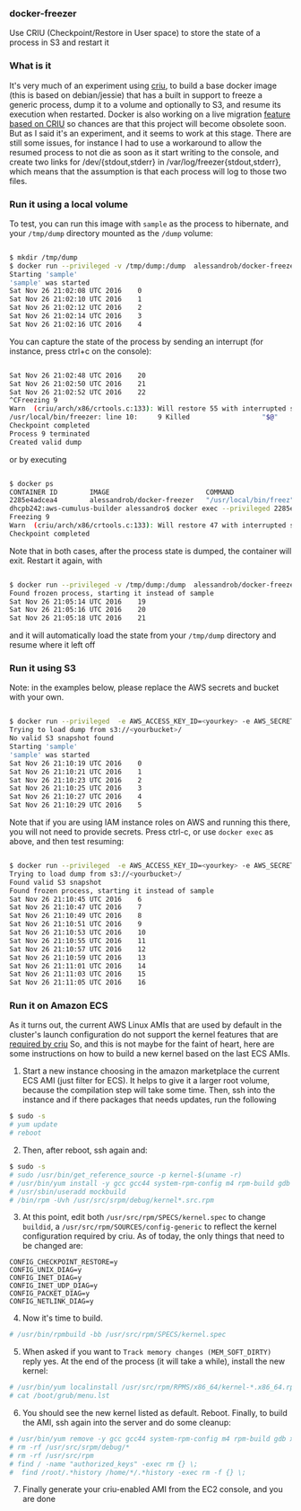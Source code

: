 ### docker-freezer
Use CRIU (Checkpoint/Restore in User space) to store the state of a process in S3 and restart it

### What is it 

It's very much of an experiment using [criu](https://criu.org/), to build a base docker image (this is based on debian/jessie) 
that has a built in support to freeze a generic process, dump it to a volume and optionally to S3, and resume its execution 
when restarted.
Docker is also working on a live migration [feature based on CRIU](https://github.com/docker/docker/blob/master/experimental/checkpoint-restore.md) so chances 
are that this project will become obsolete soon. But as I said it's an experiment, and it seems to work at this stage.
There are still some issues, for instance I had to use a workaround to allow the resumed process to not die as soon as it start writing to the console, and create
two links for /dev/{stdout,stderr} in /var/log/freezer{stdout,stderr}, which means that the assumption is that each process will log to those two files.

### Run it using a local volume

To test, you can run this image with `sample` as the process to hibernate, and your `/tmp/dump` directory mounted as the `/dump` volume:

```bash

$ mkdir /tmp/dump
$ docker run --privileged -v /tmp/dump:/dump  alessandrob/docker-freezer start sample
Starting 'sample'
'sample' was started
Sat Nov 26 21:02:08 UTC 2016	0
Sat Nov 26 21:02:10 UTC 2016	1
Sat Nov 26 21:02:12 UTC 2016	2
Sat Nov 26 21:02:14 UTC 2016	3
Sat Nov 26 21:02:16 UTC 2016	4
```
You can capture the state of the process by sending an interrupt (for instance, press ctrl+c on the console):
```bash

Sat Nov 26 21:02:48 UTC 2016	20
Sat Nov 26 21:02:50 UTC 2016	21
Sat Nov 26 21:02:52 UTC 2016	22
^CFreezing 9
Warn  (criu/arch/x86/crtools.c:133): Will restore 55 with interrupted system call
/usr/local/bin/freezer: line 10:     9 Killed                  "$@"
Checkpoint completed
Process 9 terminated
Created valid dump
```
 or by executing
```bash

$ docker ps
CONTAINER ID        IMAGE                        COMMAND                  CREATED             STATUS              PORTS               NAMES
2285e4adcea4        alessandrob/docker-freezer   "/usr/local/bin/freez"   6 seconds ago       Up 5 seconds                            small_mahavira
dhcpb242:aws-cumulus-builder alessandro$ docker exec --privileged 2285e4adcea4 freezer freeze
Freezing 9
Warn  (criu/arch/x86/crtools.c:133): Will restore 47 with interrupted system call
Checkpoint completed
```
Note that in both cases, after the process state is dumped, the container will exit.
Restart it again, with 
```bash

$ docker run --privileged -v /tmp/dump:/dump  alessandrob/docker-freezer start sample
Found frozen process, starting it instead of sample
Sat Nov 26 21:05:14 UTC 2016	19
Sat Nov 26 21:05:16 UTC 2016	20
Sat Nov 26 21:05:18 UTC 2016	21
``` 
and it will automatically load the state from your `/tmp/dump` directory and resume where it left off

### Run it using S3

Note: in the examples below, please replace the AWS secrets and bucket with your own.
```bash

$ docker run --privileged  -e AWS_ACCESS_KEY_ID=<yourkey> -e AWS_SECRET_ACCESS_KEY=<yoursecret> -e S3=s3://<yourbucket>/ alessandrob/docker-freezer start sample
Trying to load dump from s3://<yourbucket>/
No valid S3 snapshot found
Starting 'sample'
'sample' was started
Sat Nov 26 21:10:19 UTC 2016	0
Sat Nov 26 21:10:21 UTC 2016	1
Sat Nov 26 21:10:23 UTC 2016	2
Sat Nov 26 21:10:25 UTC 2016	3
Sat Nov 26 21:10:27 UTC 2016	4
Sat Nov 26 21:10:29 UTC 2016	5
```

Note that if you are using IAM instance roles on AWS and running this there, you will not need to provide secrets.
Press ctrl-c, or use `docker exec` as above, and then test resuming:
```bash

$ docker run --privileged  -e AWS_ACCESS_KEY_ID=<yourkey> -e AWS_SECRET_ACCESS_KEY=<yoursecret> -e S3=s3://<yourbucket>/ alessandrob/docker-freezer start sample
Trying to load dump from s3://<yourbucket>/
Found valid S3 snapshot
Found frozen process, starting it instead of sample
Sat Nov 26 21:10:45 UTC 2016	6
Sat Nov 26 21:10:47 UTC 2016	7
Sat Nov 26 21:10:49 UTC 2016	8
Sat Nov 26 21:10:51 UTC 2016	9
Sat Nov 26 21:10:53 UTC 2016	10
Sat Nov 26 21:10:55 UTC 2016	11
Sat Nov 26 21:10:57 UTC 2016	12
Sat Nov 26 21:10:59 UTC 2016	13
Sat Nov 26 21:11:01 UTC 2016	14
Sat Nov 26 21:11:03 UTC 2016	15
Sat Nov 26 21:11:05 UTC 2016	16
```

### Run it on Amazon ECS

As it turns out, the current AWS Linux AMIs that are used by default in the cluster's launch 
configuration do not support the kernel features that are [required by criu](https://criu.org/Installation#Configuring_the_kernel)
So, and this is not maybe for the faint of heart, here are some instructions on how to build a new kernel based on the last ECS AMIs.

1. Start a new instance choosing in the amazon marketplace the current ECS AMI (just filter for ECS). 
It helps to give it a larger root volume, because the compilation step will take some time.
Then, ssh into the instance and if there packages that needs updates, run the following

```bash
$ sudo -s
# yum update
# reboot
```

2. Then, after reboot, ssh again and:
```bash
$ sudo -s
# sudo /usr/bin/get_reference_source -p kernel-$(uname -r)
# /usr/bin/yum install -y gcc gcc44 system-rpm-config m4 rpm-build gdb xmlto asciidoc elfutils-devel zlib-devel binutils-devel python-devel perl gettext newt-devel perl-ExtUtils-Embed bison audit-libs-devel python27-devel pciutils-devel bc openssl-devel numactl-devel 
# /usr/sbin/useradd mockbuild
# /bin/rpm -Uvh /usr/src/srpm/debug/kernel*.src.rpm
```

3. At this point, edit both `/usr/src/rpm/SPECS/kernel.spec` to change `buildid`, a `/usr/src/rpm/SOURCES/config-generic` to reflect the
kernel configuration required by criu.
As of today, the only things that need to be changed are:

```
CONFIG_CHECKPOINT_RESTORE=y
CONFIG_UNIX_DIAG=y
CONFIG_INET_DIAG=y
CONFIG_INET_UDP_DIAG=y
CONFIG_PACKET_DIAG=y
CONFIG_NETLINK_DIAG=y
```

4. Now it's time to build. 
```bash
# /usr/bin/rpmbuild -bb /usr/src/rpm/SPECS/kernel.spec
```

5. When asked if you want to `Track memory changes (MEM_SOFT_DIRTY)` reply yes.
At the end of the process (it will take a while), install the new kernel:

```bash
# /usr/bin/yum localinstall /usr/src/rpm/RPMS/x86_64/kernel-*.x86_64.rpm 
# cat /boot/grub/menu.lst 
```

6. You should see the new kernel listed as default. Reboot.
Finally, to build the AMI, ssh again into the server and do some cleanup:

```bash 
# /usr/bin/yum remove -y gcc gcc44 system-rpm-config m4 rpm-build gdb xmlto asciidoc elfutils-devel zlib-devel binutils-devel python-devel perl gettext newt-devel perl-ExtUtils-Embed bison audit-libs-devel python27-devel pciutils-devel bc openssl-devel numactl-devel 
# rm -rf /usr/src/srpm/debug/*
# rm -rf /usr/src/rpm
# find / -name "authorized_keys" -exec rm {} \;
#  find /root/.*history /home/*/.*history -exec rm -f {} \;
```

7. Finally generate your criu-enabled AMI from the EC2 console, and you are done
